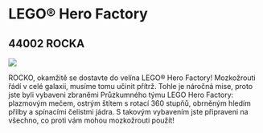 # LEGO® Hero Factory

## 44002 ROCKA

![](https://www.lego.com/cdn/product-assets/product.img.pri/44002_prod.jpg)

ROCKO, okamžitě se dostavte do velína LEGO® Hero Factory! Mozkožrouti řádí v celé galaxii, musíme tomu učinit přítrž. Tohle je náročná mise, proto jste byli vybaveni zbraněmi Průzkumného týmu LEGO Hero Factory: plazmovým mečem, ostrým štítem s rotací 360 stupňů, obrněným hledím přilby a spínacími čelistmi jádra. S takovým vybavením jste připraveni na všechno, co proti vám mohou mozkožrouti použít!